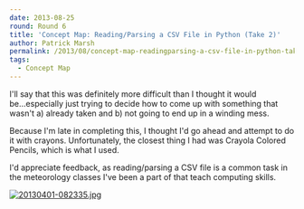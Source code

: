 ```yaml
---
date: 2013-08-25
round: Round 6
title: 'Concept Map: Reading/Parsing a CSV File in Python (Take 2)'
author: Patrick Marsh
permalink: /2013/08/concept-map-readingparsing-a-csv-file-in-python-take-2/
tags:
  - Concept Map
---
```

I'll say that this was definitely more difficult than I thought it would be...especially just trying to decide how to come up with something that wasn't a) already taken and b) not going to end up in a winding mess.

Because I'm late in completing this, I thought I'd go ahead and attempt to do it with crayons. Unfortunately, the closest thing I had was Crayola Colored Pencils, which is what I used.

I'd appreciate feedback, as reading/parsing a CSV file is a common task in the meteorology classes I've been a part of that teach computing skills.

[<img class="alignnone size-full" alt="20130401-082335.jpg" src="http://files.software-carpentry.org/training-course/2013/04/20130401-082335.jpg" />][1]

 [1]: http://files.software-carpentry.org/training-course/2013/04/20130401-082335.jpg
